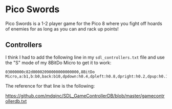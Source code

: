 # Pico Swords

Pico Swords is a 1-2 player game for the Pico 8 where you fight off hoards
of enemies for as long as you can and rack up points!

## Controllers

I think I had to add the following line in my `sdl_controllers.txt` file
and use the "S" mode of my 8BitDo Micro to get it to work:
```
03000000c82d00002090000000000000,8BitDo Micro,a:b1,b:b0,back:b10,dpdown:h0.4,dpleft:h0.8,dpright:h0.2,dpup:h0.1,guide:b12,leftshoulder:b6,lefttrigger:b8,leftx:a0,lefty:a1,rightshoulder:b7,righttrigger:b9,rightx:a3,righty:a4,start:b11,x:b4,y:b3,platform:Windows,
```

The reference for that line is the following:

https://github.com/mdqinc/SDL_GameControllerDB/blob/master/gamecontrollerdb.txt
